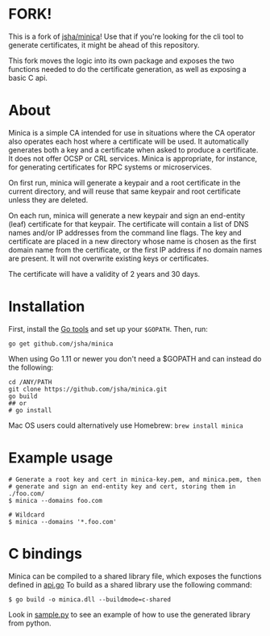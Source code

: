 # FORK!
This is a fork of [jsha/minica](https://github.com/jsha/minica)! Use that if
you're looking for the cli tool to generate certificates, it might be ahead
of this repository.

This fork moves the logic into its own package and exposes the two functions
needed to do the certificate generation, as well as exposing a basic C api.

# About
Minica is a simple CA intended for use in situations where the CA operator
also operates each host where a certificate will be used. It automatically
generates both a key and a certificate when asked to produce a certificate.
It does not offer OCSP or CRL services. Minica is appropriate, for instance,
for generating certificates for RPC systems or microservices.

On first run, minica will generate a keypair and a root certificate in the
current directory, and will reuse that same keypair and root certificate
unless they are deleted.

On each run, minica will generate a new keypair and sign an end-entity (leaf)
certificate for that keypair. The certificate will contain a list of DNS names
and/or IP addresses from the command line flags. The key and certificate are
placed in a new directory whose name is chosen as the first domain name from
the certificate, or the first IP address if no domain names are present. It
will not overwrite existing keys or certificates.

The certificate will have a validity of 2 years and 30 days.

# Installation

First, install the [Go tools](https://golang.org/dl/) and set up your `$GOPATH`.
Then, run:

`go get github.com/jsha/minica`

When using Go 1.11 or newer you don't need a $GOPATH and can instead do the
following:

```
cd /ANY/PATH
git clone https://github.com/jsha/minica.git
go build
## or
# go install
```

Mac OS users could alternatively use Homebrew: `brew install minica`

# Example usage

```
# Generate a root key and cert in minica-key.pem, and minica.pem, then
# generate and sign an end-entity key and cert, storing them in ./foo.com/
$ minica --domains foo.com

# Wildcard
$ minica --domains '*.foo.com'
```

# C bindings
Minica can be compiled to a shared library file, which exposes the functions defined in [api.go](api.go)
To build as a shared library use the following command:
```
$ go build -o minica.dll --buildmode=c-shared
```
Look in [sample.py](sample.py) to see an example of how to use the generated library from python.
